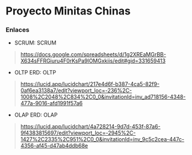 # Proyecto Minitas Chinas


### Enlaces


* SCRUM: SCRUM

> https://docs.google.com/spreadsheets/d/1g2XREaMGrBB-X634sFFRGiuru4F0rKsPa9lOMGxkiis/edit#gid=331659413

* OLTP ERD: OLTP

> https://lucid.app/lucidchart/217e4d6f-b387-4ca5-82f9-0af6ea3138a7/edit?viewport_loc=-236%2C-1008%2C2048%2C834%2C0_0&invitationId=inv_ad718156-4348-477a-9016-afd1991f57a6

* OLAP ERD: OLAP

> https://lucid.app/lucidchart/4a728214-9d7d-453f-87a6-9f4383815697/edit?viewport_loc=-2945%2C-1427%2C2335%2C951%2C0_0&invitationId=inv_9c5c2cea-447c-4356-af45-d47ab4ddb68e
